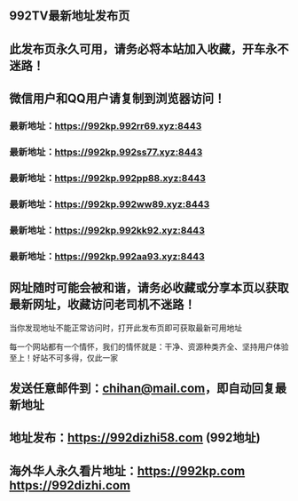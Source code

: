 ## **992TV最新地址发布页**
## 此发布页永久可用，请务必将本站加入收藏，开车永不迷路！
## 微信用户和QQ用户请复制到浏览器访问！
### 最新地址：https://992kp.992rr69.xyz:8443

### 最新地址：https://992kp.992ss77.xyz:8443

### 最新地址：https://992kp.992pp88.xyz:8443

### 最新地址：https://992kp.992ww89.xyz:8443

### 最新地址：https://992kp.992kk92.xyz:8443

### 最新地址：https://992kp.992aa93.xyz:8443


## 网址随时可能会被和谐，请务必收藏或分享本页以获取最新网址，收藏访问老司机不迷路！

当你发现地址不能正常访问时，打开此发布页即可获取最新可用地址

每一个网站都有一个情怀，我们的情怀就是：干净、资源种类齐全、坚持用户体验至上！好站不可多得，仅此一家

## 发送任意邮件到：chihan@mail.com，即自动回复最新地址
## 地址发布：https://992dizhi58.com  (992地址)
## 海外华人永久看片地址：https://992kp.com  https://992dizhi.com
